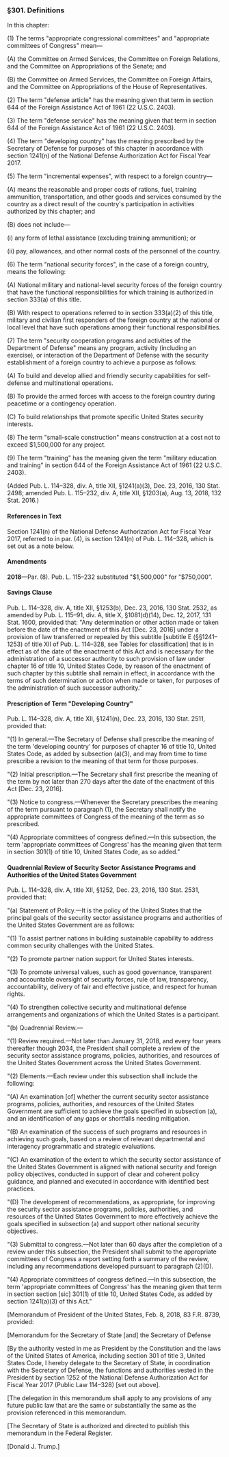 ### §301. Definitions ###

In this chapter:

(1) The terms "appropriate congressional committees" and "appropriate committees of Congress" mean—

(A) the Committee on Armed Services, the Committee on Foreign Relations, and the Committee on Appropriations of the Senate; and

(B) the Committee on Armed Services, the Committee on Foreign Affairs, and the Committee on Appropriations of the House of Representatives.

(2) The term "defense article" has the meaning given that term in section 644 of the Foreign Assistance Act of 1961 (22 U.S.C. 2403).

(3) The term "defense service" has the meaning given that term in section 644 of the Foreign Assistance Act of 1961 (22 U.S.C. 2403).

(4) The term "developing country" has the meaning prescribed by the Secretary of Defense for purposes of this chapter in accordance with section 1241(n) of the National Defense Authorization Act for Fiscal Year 2017.

(5) The term "incremental expenses", with respect to a foreign country—

(A) means the reasonable and proper costs of rations, fuel, training ammunition, transportation, and other goods and services consumed by the country as a direct result of the country's participation in activities authorized by this chapter; and

(B) does not include—

(i) any form of lethal assistance (excluding training ammunition); or

(ii) pay, allowances, and other normal costs of the personnel of the country.

(6) The term "national security forces", in the case of a foreign country, means the following:

(A) National military and national-level security forces of the foreign country that have the functional responsibilities for which training is authorized in section 333(a) of this title.

(B) With respect to operations referred to in section 333(a)(2) of this title, military and civilian first responders of the foreign country at the national or local level that have such operations among their functional responsibilities.

(7) The term "security cooperation programs and activities of the Department of Defense" means any program, activity (including an exercise), or interaction of the Department of Defense with the security establishment of a foreign country to achieve a purpose as follows:

(A) To build and develop allied and friendly security capabilities for self-defense and multinational operations.

(B) To provide the armed forces with access to the foreign country during peacetime or a contingency operation.

(C) To build relationships that promote specific United States security interests.

(8) The term "small-scale construction" means construction at a cost not to exceed $1,500,000 for any project.

(9) The term "training" has the meaning given the term "military education and training" in section 644 of the Foreign Assistance Act of 1961 (22 U.S.C. 2403).

(Added Pub. L. 114–328, div. A, title XII, §1241(a)(3), Dec. 23, 2016, 130 Stat. 2498; amended Pub. L. 115–232, div. A, title XII, §1203(a), Aug. 13, 2018, 132 Stat. 2016.)

#### References in Text ####

Section 1241(n) of the National Defense Authorization Act for Fiscal Year 2017, referred to in par. (4), is section 1241(n) of Pub. L. 114–328, which is set out as a note below.

#### Amendments ####

**2018**—Par. (8). Pub. L. 115–232 substituted "$1,500,000" for "$750,000".

#### Savings Clause ####

Pub. L. 114–328, div. A, title XII, §1253(b), Dec. 23, 2016, 130 Stat. 2532, as amended by Pub. L. 115–91, div. A, title X, §1081(d)(14), Dec. 12, 2017, 131 Stat. 1600, provided that: "Any determination or other action made or taken before the date of the enactment of this Act [Dec. 23, 2016] under a provision of law transferred or repealed by this subtitle [subtitle E (§§1241–1253) of title XII of Pub. L. 114–328, see Tables for classification] that is in effect as of the date of the enactment of this Act and is necessary for the administration of a successor authority to such provision of law under chapter 16 of title 10, United States Code, by reason of the enactment of such chapter by this subtitle shall remain in effect, in accordance with the terms of such determination or action when made or taken, for purposes of the administration of such successor authority."

#### Prescription of Term "Developing Country" ####

Pub. L. 114–328, div. A, title XII, §1241(n), Dec. 23, 2016, 130 Stat. 2511, provided that:

"(1) In general.—The Secretary of Defense shall prescribe the meaning of the term 'developing country' for purposes of chapter 16 of title 10, United States Code, as added by subsection (a)(3), and may from time to time prescribe a revision to the meaning of that term for those purposes.

"(2) Initial prescription.—The Secretary shall first prescribe the meaning of the term by not later than 270 days after the date of the enactment of this Act [Dec. 23, 2016].

"(3) Notice to congress.—Whenever the Secretary prescribes the meaning of the term pursuant to paragraph (1), the Secretary shall notify the appropriate committees of Congress of the meaning of the term as so prescribed.

"(4) Appropriate committees of congress defined.—In this subsection, the term 'appropriate committees of Congress' has the meaning given that term in section 301(1) of title 10, United States Code, as so added."

#### Quadrennial Review of Security Sector Assistance Programs and Authorities of the United States Government ####

Pub. L. 114–328, div. A, title XII, §1252, Dec. 23, 2016, 130 Stat. 2531, provided that:

"(a) Statement of Policy.—It is the policy of the United States that the principal goals of the security sector assistance programs and authorities of the United States Government are as follows:

"(1) To assist partner nations in building sustainable capability to address common security challenges with the United States.

"(2) To promote partner nation support for United States interests.

"(3) To promote universal values, such as good governance, transparent and accountable oversight of security forces, rule of law, transparency, accountability, delivery of fair and effective justice, and respect for human rights.

"(4) To strengthen collective security and multinational defense arrangements and organizations of which the United States is a participant.

"(b) Quadrennial Review.—

"(1) Review required.—Not later than January 31, 2018, and every four years thereafter though 2034, the President shall complete a review of the security sector assistance programs, policies, authorities, and resources of the United States Government across the United States Government.

"(2) Elements.—Each review under this subsection shall include the following:

"(A) An examination [of] whether the current security sector assistance programs, policies, authorities, and resources of the United States Government are sufficient to achieve the goals specified in subsection (a), and an identification of any gaps or shortfalls needing mitigation.

"(B) An examination of the success of such programs and resources in achieving such goals, based on a review of relevant departmental and interagency programmatic and strategic evaluations.

"(C) An examination of the extent to which the security sector assistance of the United States Government is aligned with national security and foreign policy objectives, conducted in support of clear and coherent policy guidance, and planned and executed in accordance with identified best practices.

"(D) The development of recommendations, as appropriate, for improving the security sector assistance programs, policies, authorities, and resources of the United States Government to more effectively achieve the goals specified in subsection (a) and support other national security objectives.

"(3) Submittal to congress.—Not later than 60 days after the completion of a review under this subsection, the President shall submit to the appropriate committees of Congress a report setting forth a summary of the review, including any recommendations developed pursuant to paragraph (2)(D).

"(4) Appropriate committees of congress defined.—In this subsection, the term 'appropriate committees of Congress' has the meaning given that term in section section [sic] 301(1) of title 10, United States Code, as added by section 1241(a)(3) of this Act."

[Memorandum of President of the United States, Feb. 8, 2018, 83 F.R. 8739, provided:

[Memorandum for the Secretary of State [and] the Secretary of Defense

[By the authority vested in me as President by the Constitution and the laws of the United States of America, including section 301 of title 3, United States Code, I hereby delegate to the Secretary of State, in coordination with the Secretary of Defense, the functions and authorities vested in the President by section 1252 of the National Defense Authorization Act for Fiscal Year 2017 (Public Law 114–328) [set out above].

[The delegation in this memorandum shall apply to any provisions of any future public law that are the same or substantially the same as the provision referenced in this memorandum.

[The Secretary of State is authorized and directed to publish this memorandum in the Federal Register.

[Donald J. Trump.]